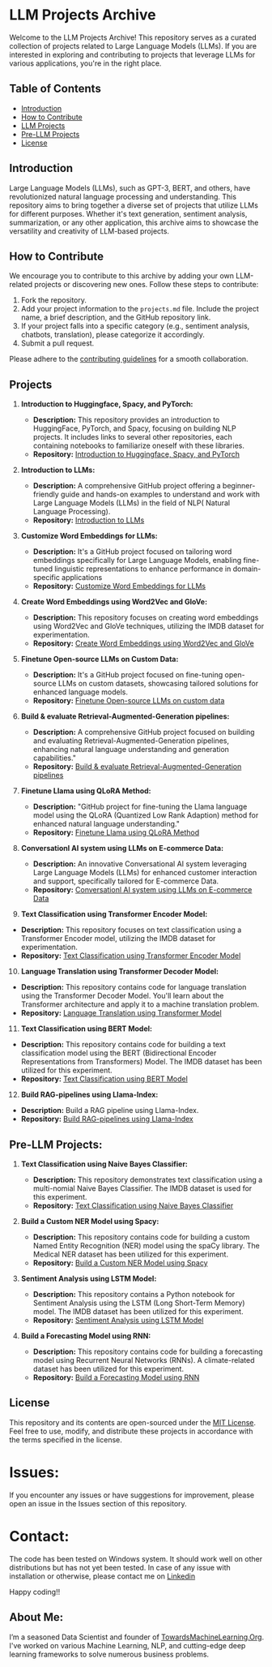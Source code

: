 # LLM Projects Archive

Welcome to the LLM Projects Archive! This repository serves as a curated collection of projects related to Large Language Models (LLMs). If you are interested in exploring and contributing to projects that leverage LLMs for various applications, you're in the right place.

## Table of Contents

- [Introduction](#introduction)
- [How to Contribute](#how-to-contribute)
- [LLM Projects](#llm-projects)
- [Pre-LLM Projects](#pre-llm-projects)
- [License](#license)

## Introduction

Large Language Models (LLMs), such as GPT-3, BERT, and others, have revolutionized natural language processing and understanding. This repository aims to bring together a diverse set of projects that utilize LLMs for different purposes. Whether it's text generation, sentiment analysis, summarization, or any other application, this archive aims to showcase the versatility and creativity of LLM-based projects.

## How to Contribute

We encourage you to contribute to this archive by adding your own LLM-related projects or discovering new ones. Follow these steps to contribute:

1. Fork the repository.
2. Add your project information to the `projects.md` file. Include the project name, a brief description, and the GitHub repository link.
3. If your project falls into a specific category (e.g., sentiment analysis, chatbots, translation), please categorize it accordingly.
4. Submit a pull request.

Please adhere to the [contributing guidelines](CONTRIBUTING.md) for a smooth collaboration.

## Projects

1. **Introduction to Huggingface, Spacy, and PyTorch:**
   - **Description:**  This repository provides an introduction to HuggingFace, PyTorch, and Spacy, focusing on building NLP projects. It includes links to several other repositories, each containing notebooks to familiarize oneself with these libraries.
   - **Repository:** [Introduction to Huggingface, Spacy, and PyTorch](https://github.com/Praveen76/Introduction-to-HuggingFace-PyTorch-and-Spacy)

2. **Introduction to LLMs:** 
   - **Description:**  A comprehensive GitHub project offering a beginner-friendly guide and hands-on examples to understand and work with Large Language Models (LLMs) in the field of NLP( Natural Language Processing).
   - **Repository:** [Introduction to LLMs](https://github.com/Praveen76/Introduction-to-LLMs)

3. **Customize Word Embeddings for LLMs:** 
   - **Description:** It's a GitHub project focused on tailoring word embeddings specifically for Large Language Models, enabling fine-tuned linguistic representations to enhance performance in domain-specific applications
   - **Repository:** [Customize Word Embeddings for LLMs](https://github.com/Praveen76/Customize-Word-Embeddings-for-LLMs)

4. **Create Word Embeddings using Word2Vec and GloVe:** 
   - **Description:** This repository focuses on creating word embeddings using Word2Vec and GloVe techniques, utilizing the IMDB dataset for experimentation.
   - **Repository:** [Create Word Embeddings using Word2Vec and GloVe](https://github.com/Praveen76/Create-Word-Embeddings-using-Word2Vec-and-Glove)

5. **Finetune Open-source LLMs on Custom Data:** 
   - **Description:** It's a GitHub project focused on fine-tuning open-source LLMs on custom datasets, showcasing tailored solutions for enhanced language models.
   - **Repository:** [Finetune Open-source LLMs on custom data](https://github.com/Praveen76/Finetune-Open-Source-LLMs-on-custom-data.git)
   
6. **Build & evaluate Retrieval-Augmented-Generation pipelines:** 
   - **Description:** A comprehensive GitHub project focused on building and evaluating Retrieval-Augmented-Generation pipelines, enhancing natural language understanding and generation capabilities."
   - **Repository:** [Build & evaluate Retrieval-Augmented-Generation pipelines](https://github.com/Praveen76/Build-Retrieval-Augmented-Generation-pipelines.git)

7. **Finetune Llama using QLoRA Method:** 
   - **Description:** "GitHub project for fine-tuning the Llama language model using the QLoRA (Quantized Low Rank Adaption) method for enhanced natural language understanding."
   - **Repository:** [Finetune Llama using QLoRA Method](https://github.com/Praveen76/Fine-tune-LLAMA-with-QLoRA/)

8. **Conversationl AI system using LLMs on E-commerce Data:** 
   - **Description:** An innovative Conversational AI system leveraging Large Language Models (LLMs) for enhanced customer interaction and support, specifically tailored for E-commerce Data.
   - **Repository:** [Conversationl AI system using LLMs on E-commerce Data](https://github.com/Praveen76/Conversation-AI-System-using-LLMs-on-E-commerce-Data)
9.  **Text Classification using Transformer Encoder Model:**
   - **Description:** This repository focuses on text classification using a Transformer Encoder model, utilizing the IMDB dataset for experimentation.
   - **Repository:** [Text Classification using Transformer Encoder Model](https://github.com/Praveen76/Text-Classification-using-Transformer-Encoder-Model)

10. **Language Translation using Transformer Decoder Model:**
   - **Description:** This repository contains code for language translation using the Transformer Decoder Model. You'll learn about the Transformer architecture and apply it to a machine translation problem.
   - **Repository:** [Language Translation using Transformer Model](https://github.com/Praveen76/Language-Translation-using-Transformer-Decoder-Model)

11. **Text Classification using BERT Model:**
   - **Description:** This repository contains code for building a text classification model using the BERT (Bidirectional Encoder Representations from Transformers) Model. The IMDB dataset has been utilized for this experiment.
   - **Repository:** [Text Classification using BERT Model](https://github.com/Praveen76/Text-Classification-using-BERT-Model)

12. **Build RAG-pipelines using Llama-Index:**
   - **Description:** Build a RAG pipeline using Llama-Index.
   - **Repository:** [Build RAG-pipelines using Llama-Index](https://github.com/Praveen76/Build-RAG-pipelines-using-Llama-Index/tree/main)

<!-- Add more projects as needed -->

## Pre-LLM Projects:
1. **Text Classification using Naive Bayes Classifier:**
   - **Description:** This repository demonstrates text classification using a multi-nomial Naive Bayes Classifier. The IMDB dataset is used for this experiment.
   - **Repository:** [Text Classification using Naive Bayes Classifier](https://github.com/Praveen76/Text-Classification-using-NaiveBayes-Classifier)

2. **Build a Custom NER Model using Spacy:**
   - **Description:** This repository contains code for building a custom Named Entity Recognition (NER) model using the spaCy library. The Medical NER dataset has been utilized for this experiment.
   - **Repository:** [Build a Custom NER Model using Spacy](https://github.com/Praveen76/Build-a-Custom-NER-Model-using-Spacy)

3. **Sentiment Analysis using LSTM Model:**
   - **Description:** This repository contains a Python notebook for Sentiment Analysis using the LSTM (Long Short-Term Memory) model. The IMDB dataset has been utilized for this experiment.
   - **Repository:** [Sentiment Analysis using LSTM Model](https://github.com/Praveen76/Sentiment-Analysis-using-LSTM-Model)

4. **Build a Forecasting Model using RNN:**
   - **Description:** This repository contains code for building a forecasting model using Recurrent Neural Networks (RNNs). A climate-related dataset has been utilized for this experiment.
   - **Repository:** [Build a Forecasting Model using RNN](https://github.com/Praveen76/Build-a-Forecasting-Model-using-RNN)

     
## License

This repository and its contents are open-sourced under the [MIT License](LICENSE). Feel free to use, modify, and distribute these projects in accordance with the terms specified in the license.

# Issues:
If you encounter any issues or have suggestions for improvement, please open an issue in the Issues section of this repository.

# Contact:
The code has been tested on Windows system. It should work well on other distributions but has not yet been tested. In case of any issue with installation or otherwise, please contact me on [Linkedin](https://www.linkedin.com/in/praveen-kumar-anwla-49169266/)

Happy coding!!

## **About Me**:
I’m a seasoned Data Scientist and founder of [TowardsMachineLearning.Org](https://towardsmachinelearning.org/). I've worked on various Machine Learning, NLP, and cutting-edge deep learning frameworks to solve numerous business problems.
